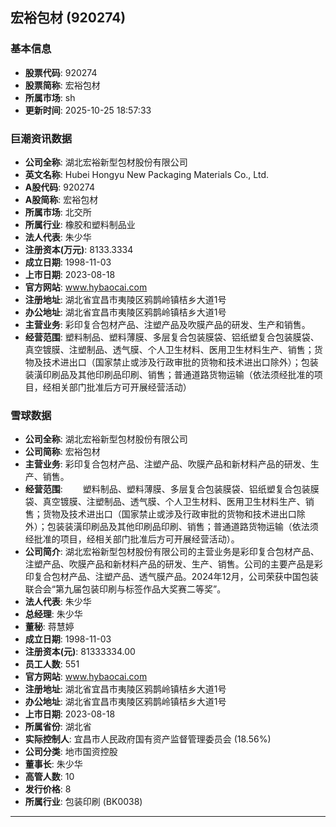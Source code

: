 ## 宏裕包材 (920274)

### 基本信息

- **股票代码**: 920274
- **股票简称**: 宏裕包材
- **所属市场**: sh
- **更新时间**: 2025-10-25 18:57:33

### 巨潮资讯数据

- **公司全称**: 湖北宏裕新型包材股份有限公司
- **英文名称**: Hubei Hongyu New Packaging Materials Co., Ltd.
- **A股代码**: 920274
- **A股简称**: 宏裕包材
- **所属市场**: 北交所
- **所属行业**: 橡胶和塑料制品业
- **法人代表**: 朱少华
- **注册资本(万元)**: 8133.3334
- **成立日期**: 1998-11-03
- **上市日期**: 2023-08-18
- **官方网站**: www.hybaocai.com
- **注册地址**: 湖北省宜昌市夷陵区鸦鹊岭镇桔乡大道1号
- **办公地址**: 湖北省宜昌市夷陵区鸦鹊岭镇桔乡大道1号
- **主营业务**: 彩印复合包材产品、注塑产品及吹膜产品的研发、生产和销售。
- **经营范围**: 塑料制品、塑料薄膜、多层复合包装膜袋、铝纸塑复合包装膜袋、真空镀膜、注塑制品、透气膜、个人卫生材料、医用卫生材料生产、销售；货物及技术进出口（国家禁止或涉及行政审批的货物和技术进出口除外）；包装装潢印刷品及其他印刷品印刷、销售；普通道路货物运输（依法须经批准的项目，经相关部门批准后方可开展经营活动）

### 雪球数据

- **公司全称**: 湖北宏裕新型包材股份有限公司
- **公司简称**: 宏裕包材
- **主营业务**: 彩印复合包材产品、注塑产品、吹膜产品和新材料产品的研发、生产、销售。
- **经营范围**: 　　塑料制品、塑料薄膜、多层复合包装膜袋、铝纸塑复合包装膜袋、真空镀膜、注塑制品、透气膜、个人卫生材料、医用卫生材料生产、销售；货物及技术进出口（国家禁止或涉及行政审批的货物和技术进出口除外）；包装装潢印刷品及其他印刷品印刷、销售；普通道路货物运输（依法须经批准的项目，经相关部门批准后方可开展经营活动）。
- **公司简介**: 湖北宏裕新型包材股份有限公司的主营业务是彩印复合包材产品、注塑产品、吹膜产品和新材料产品的研发、生产、销售。公司的主要产品是彩印复合包材产品、注塑产品、透气膜产品。2024年12月，公司荣获中国包装联合会“第九届包装印刷与标签作品大奖赛二等奖”。
- **法人代表**: 朱少华
- **总经理**: 朱少华
- **董秘**: 蒋慧婷
- **成立日期**: 1998-11-03
- **注册资本(元)**: 81333334.00
- **员工人数**: 551
- **官方网站**: www.hybaocai.com
- **注册地址**: 湖北省宜昌市夷陵区鸦鹊岭镇桔乡大道1号
- **办公地址**: 湖北省宜昌市夷陵区鸦鹊岭镇桔乡大道1号
- **上市日期**: 2023-08-18
- **所属省份**: 湖北省
- **实际控制人**: 宜昌市人民政府国有资产监督管理委员会 (18.56%)
- **公司分类**: 地市国资控股
- **董事长**: 朱少华
- **高管人数**: 10
- **发行价格**: 8
- **所属行业**: 包装印刷 (BK0038)

---